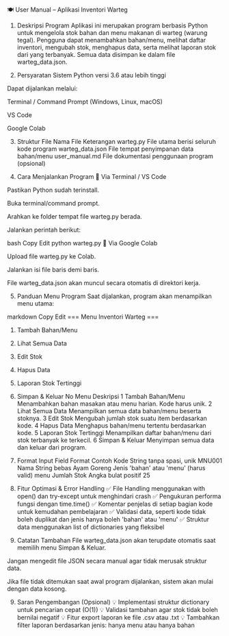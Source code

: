 🍽️ User Manual – Aplikasi Inventori Warteg
1. Deskripsi Program
Aplikasi ini merupakan program berbasis Python untuk mengelola stok bahan dan menu makanan di warteg (warung tegal). Pengguna dapat menambahkan bahan/menu, melihat daftar inventori, mengubah stok, menghapus data, serta melihat laporan stok dari yang terbanyak. Semua data disimpan ke dalam file warteg_data.json.

2. Persyaratan Sistem
Python versi 3.6 atau lebih tinggi

Dapat dijalankan melalui:

Terminal / Command Prompt (Windows, Linux, macOS)

VS Code

Google Colab

3. Struktur File
Nama File	Keterangan
warteg.py	File utama berisi seluruh kode program
warteg_data.json	File tempat penyimpanan data bahan/menu
user_manual.md	File dokumentasi penggunaan program (opsional)

4. Cara Menjalankan Program
🔹 Via Terminal / VS Code

Pastikan Python sudah terinstall.

Buka terminal/command prompt.

Arahkan ke folder tempat file warteg.py berada.

Jalankan perintah berikut:

bash
Copy
Edit
python warteg.py
🔹 Via Google Colab

Upload file warteg.py ke Colab.

Jalankan isi file baris demi baris.

File warteg_data.json akan muncul secara otomatis di direktori kerja.

5. Panduan Menu Program
Saat dijalankan, program akan menampilkan menu utama:

markdown
Copy
Edit
=== Menu Inventori Warteg ===
1. Tambah Bahan/Menu
2. Lihat Semua Data
3. Edit Stok
4. Hapus Data
5. Laporan Stok Tertinggi
6. Simpan & Keluar
No	Menu	Deskripsi
1	Tambah Bahan/Menu	Menambahkan bahan masakan atau menu harian. Kode harus unik.
2	Lihat Semua Data	Menampilkan semua data bahan/menu beserta stoknya.
3	Edit Stok	Mengubah jumlah stok suatu item berdasarkan kode.
4	Hapus Data	Menghapus bahan/menu tertentu berdasarkan kode.
5	Laporan Stok Tertinggi	Menampilkan daftar bahan/menu dari stok terbanyak ke terkecil.
6	Simpan & Keluar	Menyimpan semua data dan keluar dari program.

6. Format Input
Field	Format	Contoh
Kode	String tanpa spasi, unik	MNU001
Nama	String bebas	Ayam Goreng
Jenis	'bahan' atau 'menu' (harus valid)	menu
Jumlah Stok	Angka bulat positif	25

7. Fitur Optimasi & Error Handling
✅ File Handling menggunakan with open() dan try-except untuk menghindari crash
✅ Pengukuran performa fungsi dengan time.time()
✅ Komentar penjelas di setiap bagian kode untuk kemudahan pembelajaran
✅ Validasi data, seperti kode tidak boleh duplikat dan jenis hanya boleh 'bahan' atau 'menu'
✅ Struktur data menggunakan list of dictionaries yang fleksibel

8. Catatan Tambahan
File warteg_data.json akan terupdate otomatis saat memilih menu Simpan & Keluar.

Jangan mengedit file JSON secara manual agar tidak merusak struktur data.

Jika file tidak ditemukan saat awal program dijalankan, sistem akan mulai dengan data kosong.

9. Saran Pengembangan (Opsional)
💡 Implementasi struktur dictionary untuk pencarian cepat (O(1))
💡 Validasi tambahan agar stok tidak boleh bernilai negatif
💡 Fitur export laporan ke file .csv atau .txt
💡 Tambahkan filter laporan berdasarkan jenis: hanya menu atau hanya bahan

